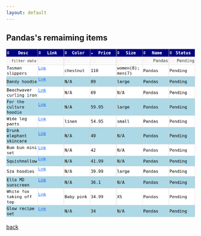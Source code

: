 ```yaml
---
layout: default
---
```


## Pandas's remaiming items

![Pandas items](docs/assets/images/pandas.png)

[back](./)
